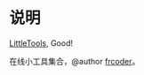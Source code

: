 # 说明
[LittleTools](http://tools.littletools.ml), Good!  

在线小工具集合，@author [frcoder](https://github.com/frcoder-lh)。
